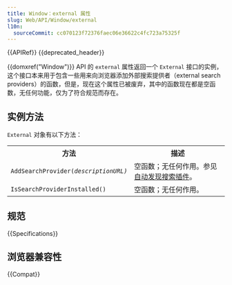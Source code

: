 ```yaml
---
title: Window：external 属性
slug: Web/API/Window/external
l10n:
  sourceCommit: cc070123f72376faec06e36622c4fc723a75325f
---
```


{{APIRef}} {{deprecated_header}}

{{domxref("Window")}} API 的 `external` 属性返回一个 `External` 接口的实例，这个接口本来用于包含一些用来向浏览器添加外部搜索提供者（external search providers）的函数，但是，现在这个属性已被废弃，其中的函数现在都是空函数，无任何功能，仅为了符合规范而存在。

## 实例方法

`External` 对象有以下方法：

<table class="fullwidth-table">
  <tbody>
    <tr>
      <th>方法</th>
      <th>描述</th>
    </tr>
    <tr>
      <td>
        <code>AddSearchProvider(<em>descriptionURL)</em></code>
      </td>
      <td>
        空函数；无任何作用。参见<a href="/zh-CN/docs/Web/OpenSearch#自动发现搜索插件"
          >自动发现搜索插件</a
        >。
      </td>
    </tr>
    <tr>
      <td><code>IsSearchProviderInstalled()</code></td>
      <td>空函数；无任何作用。</td>
    </tr>
  </tbody>
</table>

## 规范

{{Specifications}}

## 浏览器兼容性

{{Compat}}
